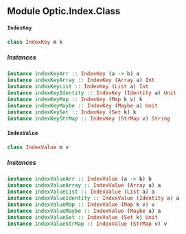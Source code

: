 ## Module Optic.Index.Class

#### `IndexKey`

``` purescript
class IndexKey m k
```

##### Instances
``` purescript
instance indexKeyArr :: IndexKey (a -> b) a
instance indexKeyArray :: IndexKey (Array a) Int
instance indexKeyList :: IndexKey (List a) Int
instance indexKeyIdentity :: IndexKey (Identity a) Unit
instance indexKeyMap :: IndexKey (Map k v) k
instance indexKeyMaybe :: IndexKey (Maybe a) Unit
instance indexKeySet :: IndexKey (Set k) k
instance indexKeyStrMap :: IndexKey (StrMap v) String
```

#### `IndexValue`

``` purescript
class IndexValue m v
```

##### Instances
``` purescript
instance indexValueArr :: IndexValue (a -> b) b
instance indexValueArray :: IndexValue (Array a) a
instance indexValueList :: IndexValue (List a) a
instance indexValueIdentity :: IndexValue (Identity a) a
instance indexValueMap :: IndexValue (Map k v) v
instance indexValueMaybe :: IndexValue (Maybe a) a
instance indexValueSet :: IndexValue (Set k) Unit
instance indexValueStrMap :: IndexValue (StrMap v) v
```


